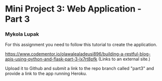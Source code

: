 # Mini Project 3: Web Application - Part 3 
### Mykola Lupak

For this assignment you need to follow this tutorial to create the application.

https://www.codementor.io/olawalealadeusi896/building-a-restful-blog-apis-using-python-and-flask-part-3-lx7rt8pfk (Links to an external site.)

Upload it to Github and submit a link to the repo branch called "part3" and provide a link to the app running Heroku.
